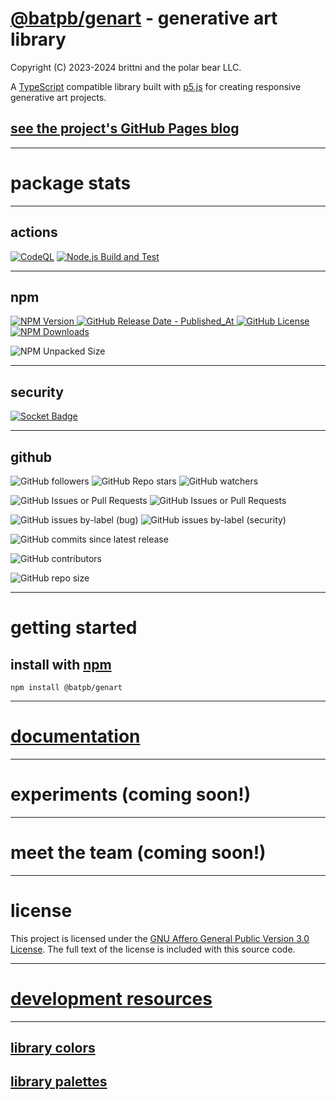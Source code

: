# [@batpb/genart](https://www.npmjs.com/package/@batpb/genart) - generative art library

Copyright (C) 2023-2024 brittni and the polar bear LLC.

A [TypeScript](https://www.typescriptlang.org/) compatible library built with [p5.js](https://p5js.org/) 
for creating responsive generative art projects.

## [see the project's GitHub Pages blog](https://brittni-and-the-polar-bear.github.io/genart/)

----

# package stats

----

## actions

[![CodeQL](https://github.com/brittni-and-the-polar-bear/genart/actions/workflows/codeql.yml/badge.svg)](https://github.com/brittni-and-the-polar-bear/genart/actions/workflows/codeql.yml)
[![Node.js Build and Test](https://github.com/brittni-and-the-polar-bear/genart/actions/workflows/node-js.yml/badge.svg)](https://github.com/brittni-and-the-polar-bear/genart/actions/workflows/node-js.yml)

----

## npm

[![NPM Version](https://img.shields.io/npm/v/%40batpb%2Fgenart)
![GitHub Release Date - Published_At](https://img.shields.io/github/release-date/brittni-and-the-polar-bear/genart)
![GitHub License](https://img.shields.io/github/license/brittni-and-the-polar-bear/genart)
![NPM Downloads](https://img.shields.io/npm/dw/%40batpb%2Fgenart)](https://www.npmjs.com/package/@batpb/genart)

![NPM Unpacked Size](https://img.shields.io/npm/unpacked-size/%40batpb%2Fgenart)

----

## security

[![Socket Badge](https://socket.dev/api/badge/npm/package/@batpb/genart)](https://socket.dev/npm/package/@batpb/genart)

----

## github

![GitHub followers](https://img.shields.io/github/followers/brittni-and-the-polar-bear)
![GitHub Repo stars](https://img.shields.io/github/stars/brittni-and-the-polar-bear/genart)
![GitHub watchers](https://img.shields.io/github/watchers/brittni-and-the-polar-bear/genart)

![GitHub Issues or Pull Requests](https://img.shields.io/github/issues/brittni-and-the-polar-bear/genart)
![GitHub Issues or Pull Requests](https://img.shields.io/github/issues-pr/brittni-and-the-polar-bear/genart)

![GitHub issues by-label (bug)](https://img.shields.io/github/issues/brittni-and-the-polar-bear/genart/bug?color=red)
![GitHub issues by-label (security)](https://img.shields.io/github/issues/brittni-and-the-polar-bear/genart/security?color=red)

![GitHub commits since latest release](https://img.shields.io/github/commits-since/brittni-and-the-polar-bear/genart/latest)

![GitHub contributors](https://img.shields.io/github/contributors-anon/brittni-and-the-polar-bear/genart)

![GitHub repo size](https://img.shields.io/github/repo-size/brittni-and-the-polar-bear/genart)

----

# getting started

## install with [npm](https://www.npmjs.com/)

```shell
npm install @batpb/genart
```

----

# [documentation](https://brittni-and-the-polar-bear.github.io/genart/doc/index.html)

----

# experiments (coming soon!)

----

# meet the team (coming soon!)

----

# license

This project is licensed under the 
[GNU Affero General Public Version 3.0 License](https://www.gnu.org/licenses/agpl-3.0.en.html).
The full text of the license is included with this source code.

----

# [development resources](https://brittni-and-the-polar-bear.github.io/genart/resources.html)

----

## [library colors](https://brittni-and-the-polar-bear.github.io/genart/colors/all-colors.html)

## [library palettes](https://brittni-and-the-polar-bear.github.io/genart/palettes/all-palettes_one-page.html)
